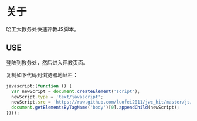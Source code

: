 关于
====

哈工大教务处快速评教JS脚本。

## USE

登陆到教务处，然后进入评教页面。

复制如下代码到浏览器地址栏：

```js
javascript:(function () {
  var newScript = document.createElement('script');
  newScript.type = 'text/javascript';
  newScript.src = 'https://raw.github.com/luofei2011/jwc_hit/master/js/pj.js';
  document.getElementsByTagName('body')[0].appendChild(newScript);
})();

```
